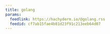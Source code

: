 ```yaml
---
title: golang
params:
  feedlink: https://hachyderm.io/@golang.rss
  feedid: cf7ab15fae4b81d23f91c213eeb64d07
---
```

